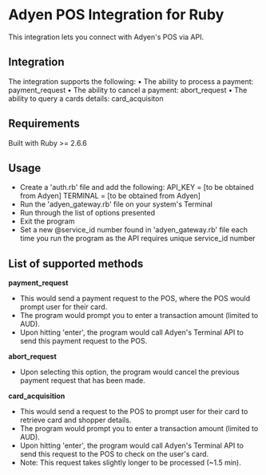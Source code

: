 # Adyen POS Integration for Ruby 

This integration lets you connect with Adyen's POS via API.

## Integration

The integration supports the following: 
	• The ability to process a payment: payment_request
	• The ability to cancel a payment: abort_request
 	• The ability to query a cards details: card_acquisiton

## Requirements

Built with Ruby >= 2.6.6

## Usage 

- Create a 'auth.rb' file and add the following: 
    API_KEY = [to be obtained from Adyen]
    TERMINAL = [to be obtained from Adyen]
- Run the 'adyen_gateway.rb' file on your system's Terminal 
- Run through the list of options presented 
- Exit the program 
- Set a new @service_id number found in 'adyen_gateway.rb' file each time you run the program as the API requires unique service_id number

## List of supported methods  

**payment_request**
- This would send a payment request to the POS, where the POS would prompt user for their card. 
- The program would prompt you to enter a transaction amount (limited to AUD).
- Upon hitting 'enter', the program would call Adyen's Terminal API to send this payment request to the POS. 
    
**abort_request**
- Upon selecting this option, the program would cancel the previous payment request that has been made.

**card_acquisition**
- This would send a request to the POS to prompt user for their card to retrieve card and shopper details. 
- The program would prompt you to enter a transaction amount (limited to AUD).
- Upon hitting 'enter', the program would call Adyen's Terminal API to send this request to the POS to check on the user's card. 
- Note: This request takes slightly longer to be processed (~1.5 min). 
